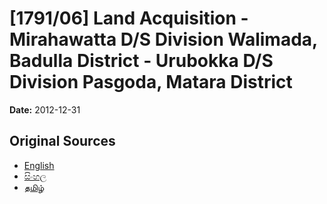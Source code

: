 # [1791/06] Land Acquisition - Mirahawatta D/S Division Walimada, Badulla District - Urubokka D/S Division Pasgoda, Matara District

**Date:** 2012-12-31

## Original Sources

- [English](https://documents.gov.lk/view/extra-gazettes/2012/12/1791-06_E.pdf)
- [සිංහල](https://documents.gov.lk/view/extra-gazettes/2012/12/1791-06_S.pdf)
- [தமிழ்](https://documents.gov.lk/view/extra-gazettes/2012/12/1791-06_T.pdf)
